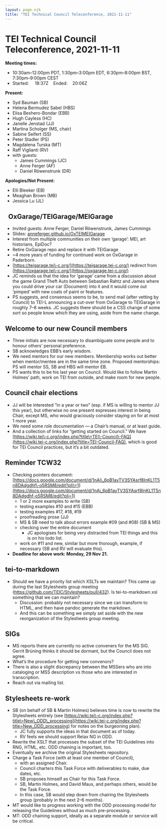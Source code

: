 ```yaml
---
layout: page.njk
title: "TEI Technical Council Teleconference, 2021-11-11"
---
```

# TEI Technical Council Teleconference, 2021-11-11
**Meeting times:** 


* 10:30am–12:00pm PDT, 1:30pm–3:00pm EDT, 6:30pm–8:00pm BST, 7:30pm–9:00pm CEST
* Started:     18:37Z    Ended:    20:06Z


**Present:**
* Syd Bauman (SB)
* Helena Bermudez Sabel (HBS)
* Elisa Beshero\-Bondar (EBB)
* Hugh Cayless (HC)
* Janelle Jenstad (JJ)
* Martina Scholger (MS, chair)
* Sabine Seifert (SS)
* Peter Stadler (PS)
* Magdalena Turska (MT)
* Raff Viglianti (RV)
* with guests:
	+ James Cummings (JC)
	+ Anne Ferger (AF)
	+ Daniel Röwenstrunk (DR)


**Apologies/Not Present:**
* Elli Bleeker (EB)
* Meaghan Brown (MB)
* Jessica Lu (JL)


 
OxGarage/TEIGarage/MEIGarage
----------------------------


* Invited guests: Anne Ferger, Daniel Röwenstrunk, James Cummings
* Slides: [anneferger.github.io/OxTEIMEIGarage](http://anneferger.github.io/OxTEIMEIGarage)
* Interest from multiple communities on their own ‘garage’: MEI, art historians, EpiDoc?
* Retire OxGarage repo and replace it with TEIGarage
* \~4 more years of funding for continued work on OxGarage in Paderborn.
* [https://teigarage.tei\-c.org/](https://teigarage.tei-c.org/) redirect from [https://oxgarage.tei\-c.org/](https://oxgarage.tei-c.org/)
* JC reminds us that the idea for ‘garage’ came from a discussion about the game Grand Theft Auto between Sebastian Rahtz and James where you could drive your car (Document) into it and it would come out ‘pimped’ with new coats of paint or features.
* PS suggests, and consensus seems to be, to send mail (after vetting by Council) to TEI\-L announcing a cut\-over from OxGarage to TEIGarage in roughly 7–8 weeks. JC suggests there should be a CSS change of some sort so people know which they are using, aside from the name change.


Welcome to our new Council members
----------------------------------


* Three initials are now necessary to disambiguate some people and to honour others’ personal preference.
* SB acknowledges EBB’s early wisdom.
* We need mentors for our new members. Membership works out better when mentor/mentee are in the same time zone. Proposed mentorships: PS will mentor SS, SB and HBS will mentor EB.
* PS wants this to be his last year on Council. Would like to follow Martin Holmes’ path, work on TEI from outside, and make room for new people.


Council chair elections
-----------------------


* JJ will be interested “in a year or two” (esp. if MS is willing to mentor JJ this year), but otherwise no one present expresses interest in being Chair, except MS, who would graciously consider staying on for at most 1 more year.
* We need some role documentation — a Chair’s manual, or at least guide.
* And a collection of links for “getting started on Council.” We have [https://wiki.tei\-c.org/index.php?title\=TEI\-Council\-FAQ](https://wiki.tei-c.org/index.php?title=TEI-Council-FAQ), which is good for TEI Council practices, but it’s a bit outdated.


Reminder TCW32
--------------


* Checking pointers document: [https://docs.google.com/document/d/1nAi\_6pB1ayTV3SYAsrf8InKL1T5n8DAdgdhf\-o5RSM8/edit?pli\=1](https://docs.google.com/document/d/1nAi_6pB1ayTV3SYAsrf8InKL1T5n8DAdgdhf-o5RSM8/edit?pli=1)
	+ 1 or 2 more examples to write (SB)
	+ testing examples \#10 and \#15 (EBB)
	+ testing examples \#17, \#18, \#19
	+ proofreading prose (JJ)
	+ MS \& SB need to talk about errors example \#09 (and \#08\) (SB \& MS)
	+ checking over the entire document
		- JC apologises for being very distracted from TEI things and this is on his todo list.
	+ work on \#11 and new, similar but more thorough, example, if necessary (SB and RV will evaluate this).
* **Deadline for above work: Monday, 29 Nov 21\.**


**tei\-to\-markdown**
---------------------


* Should we have a priority list which XSLTs we maintain? This came up during the last Stylesheets group meeting (<https://github.com/TEIC/Stylesheets/pull/432>). Is tei\-to\-markdown.xsl something that we can maintain?
	+ Discussion: probably not necessary since we can transform to HTML, and then have pandoc generate the markdown.
	+ And this can be something we simply set aside with the new reorganization of the Stylesheets group meeting.


SIGs
----


* MS reports there are currently no active conveners for the MS SIG. Gerrit Brüning thinks it should be dormant, but the Council does not agree.
* What’s the procedure for getting new convenors?
* There is also a slight discrepancy between the MSSers who are into cataloging or MSS description vs those who are interested in transcription.
* Reach out via mailing list.


Stylesheets re\-work
--------------------


* SB (on behalf of SB \& Martin Holmes) believes time is now to rewrite the Stylesheets entirely (see [https://wiki.tei\-c.org/index.php?title\=New\_ODD\_processing](https://wiki.tei-c.org/index.php?title=New_ODD_processing) for notes on the burgeoning plan).
	+ JC fully supports the ideas in that document as of today.
	+ RV feels we should support Relax NG in ODD.
* Rewrite the XSLT that processes the subset of the TEI Guidelines into RNG, HTML, etc. ODD chaining is important, too.
* Eventually we archive the original Stylesheets repository.
* Charge a Task Force (with at least one member of Council),
	+ with an assigned Chair.
	+ Council charters this Task Force with deliverables to make, due dates, etc.
	+ SB proposes himself as Chair for this Task Force.
	+ SB, Martin Holmes, and David Maus, and perhaps others, would be the Task Force.
	+ In this case, SB would step down from chairing the Stylesheets group (probably in the next 2–6 months).
* MT would like to progress working with the ODD processing model for releasing the Guidelines without as much pre\-processing.
* MT: ODD chaining support, ideally as a separate module or service will be critical.


 